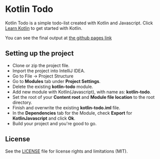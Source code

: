 # Kotlin Todo

Kotlin Todo is a simple todo-list created with Kotlin and Javascript. Click [Learn Kotlin](https://www.programiz.com/kotlin) to get started with Kotlin.

You can see the final output at [the github pages link](https://programiz.github.io/kotlin-todo/web/)

## Setting up the project

* Clone or zip the project file.
* Import the project into IntelliJ IDEA.
* Go to File -> Project Structure
* Go to **Modules** tab under **Project Settings**.
* Delete the existing **kotlin-todo** module.
* Add new module with Kotlin(Javascript), with name as: **kotlin-todo**.
* Set the root of your **Content root** and **Module file location** to the root directory.
* Finish and overwrite the existing **kotlin-todo.iml** file.
* In the **Dependencies** tab for the Module, check **Export** for **KotlinJavascript** and click **Ok**.
* Build your project and you're good to go.

## License

See the [LICENSE](LICENSE.md) file for license rights and limitations (MIT).
